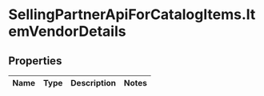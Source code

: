 # SellingPartnerApiForCatalogItems.ItemVendorDetails

## Properties
Name | Type | Description | Notes
------------ | ------------- | ------------- | -------------


